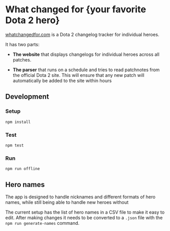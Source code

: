 # What changed for {your favorite Dota 2 hero}

[whatchangedfor.com](https://www.whatchangedfor.com/pudge) is a Dota 2 changelog tracker for individual heroes.

It has two parts:

- **The website** that displays changelogs for individual heroes across all patches.

- **The parser** that runs on a schedule and tries to read patchnotes from the official Dota 2 site. This will ensure that any new patch will automatically be added to the site within hours

## Development

### Setup

```
npm install
```

### Test

```
npm test
```

### Run

```
npm run offline
```

## Hero names

The app is designed to handle nicknames and different formats of hero names, while still being able to handle new heroes without

The current setup has the list of hero names in a CSV file to make it easy to edit. After making changes it needs to be converted to a `.json` file with the `npm run generate-names` command.
